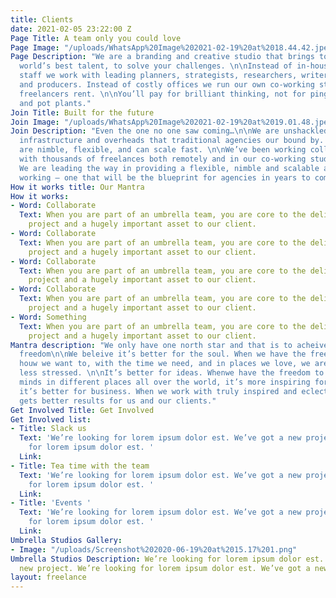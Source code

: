 ```yaml
---
title: Clients
date: 2021-02-05 23:22:00 Z
Page Title: A team only you could love
Page Image: "/uploads/WhatsApp%20Image%202021-02-19%20at%2018.44.42.jpeg"
Page Description: "We are a branding and creative studio that brings together the
  world’s best talent, to solve your challenges. \n\nInstead of in-house and junior
  staff we work with leading planners, strategists, researchers, writers, creatives,
  and producers. Instead of costly offices we run our own co-working studio that our
  freelancers rent. \n\nYou’ll pay for brilliant thinking, not for ping pong tables
  and pot plants."
Join Title: Built for the future
Join Image: "/uploads/WhatsApp%20Image%202021-02-19%20at%2019.01.48.jpeg"
Join Description: "Even the one no one saw coming…\n\nWe are unshackled from the typical
  infrastructure and overheads that traditional agencies our bound by. Instead we
  are nimble, flexible, and can scale fast. \n\nWe’ve been working collaboratively
  with thousands of freelances both remotely and in our co-working studio since 2016.
  We are leading the way in providing a flexible, nimble and scalable approach to
  working – one that will be the blueprint for agencies in years to come."
How it works title: Our Mantra
How it works:
- Word: Collaborate
  Text: When you are part of an umbrella team, you are core to the delivery of the
    project and a hugely important asset to our client.
- Word: Collaborate
  Text: When you are part of an umbrella team, you are core to the delivery of the
    project and a hugely important asset to our client.
- Word: Collaborate
  Text: When you are part of an umbrella team, you are core to the delivery of the
    project and a hugely important asset to our client.
- Word: Collaborate
  Text: When you are part of an umbrella team, you are core to the delivery of the
    project and a hugely important asset to our client.
- Word: Something
  Text: When you are part of an umbrella team, you are core to the delivery of the
    project and a hugely important asset to our client.
Mantra description: "We only have one north star and that is to acheive true creative
  freedom\n\nWe beleive it’s better for the soul. When we have the freedom to work
  houw we want to, with the time we need, and in places we love, we are happier and
  less stressed. \n\nIt’s better for ideas. Whenwe have the freedom to work with different
  minds in different places all over the world, it’s more inspiring for creative thinking.\n\nAnd
  it’s better for business. When we work with truly inspired and eclectic minds, it
  gets better results for us and our clients."
Get Involved Title: Get Involved
Get Involved list:
- Title: Slack us
  Text: 'We’re looking for lorem ipsum dolor est. We’ve got a new project. We’re looking
    for lorem ipsum dolor est. '
  Link:
- Title: Tea time with the team
  Text: 'We’re looking for lorem ipsum dolor est. We’ve got a new project. We’re looking
    for lorem ipsum dolor est. '
  Link:
- Title: 'Events '
  Text: 'We’re looking for lorem ipsum dolor est. We’ve got a new project. We’re looking
    for lorem ipsum dolor est. '
  Link:
Umbrella Studios Gallery:
- Image: "/uploads/Screenshot%202020-06-19%20at%2015.17%201.png"
Umbrella Studios Description: We’re looking for lorem ipsum dolor est. We’ve got a
  new project. We’re looking for lorem ipsum dolor est. We’ve got a new project
layout: freelance
---
```

